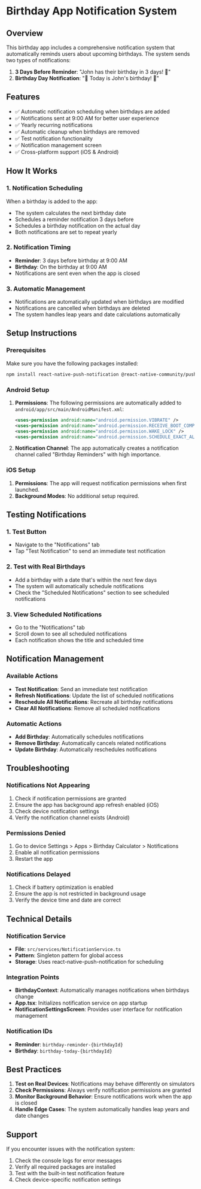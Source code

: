 # Birthday App Notification System

## Overview

This birthday app includes a comprehensive notification system that automatically reminds users about upcoming birthdays. The system sends two types of notifications:

1. **3 Days Before Reminder**: "John has their birthday in 3 days! 🎉"
2. **Birthday Day Notification**: "🎂 Today is John's birthday! 🎉"

## Features

- ✅ Automatic notification scheduling when birthdays are added
- ✅ Notifications sent at 9:00 AM for better user experience
- ✅ Yearly recurring notifications
- ✅ Automatic cleanup when birthdays are removed
- ✅ Test notification functionality
- ✅ Notification management screen
- ✅ Cross-platform support (iOS & Android)

## How It Works

### 1. Notification Scheduling
When a birthday is added to the app:
- The system calculates the next birthday date
- Schedules a reminder notification 3 days before
- Schedules a birthday notification on the actual day
- Both notifications are set to repeat yearly

### 2. Notification Timing
- **Reminder**: 3 days before birthday at 9:00 AM
- **Birthday**: On the birthday at 9:00 AM
- Notifications are sent even when the app is closed

### 3. Automatic Management
- Notifications are automatically updated when birthdays are modified
- Notifications are cancelled when birthdays are deleted
- The system handles leap years and date calculations automatically

## Setup Instructions

### Prerequisites
Make sure you have the following packages installed:
```bash
npm install react-native-push-notification @react-native-community/push-notification-ios
```

### Android Setup

1. **Permissions**: The following permissions are automatically added to `android/app/src/main/AndroidManifest.xml`:
   ```xml
   <uses-permission android:name="android.permission.VIBRATE" />
   <uses-permission android:name="android.permission.RECEIVE_BOOT_COMPLETED" />
   <uses-permission android:name="android.permission.WAKE_LOCK" />
   <uses-permission android:name="android.permission.SCHEDULE_EXACT_ALARM" />
   ```

2. **Notification Channel**: The app automatically creates a notification channel called "Birthday Reminders" with high importance.

### iOS Setup

1. **Permissions**: The app will request notification permissions when first launched.
2. **Background Modes**: No additional setup required.

## Testing Notifications

### 1. Test Button
- Navigate to the "Notifications" tab
- Tap "Test Notification" to send an immediate test notification

### 2. Test with Real Birthdays
- Add a birthday with a date that's within the next few days
- The system will automatically schedule notifications
- Check the "Scheduled Notifications" section to see scheduled notifications

### 3. View Scheduled Notifications
- Go to the "Notifications" tab
- Scroll down to see all scheduled notifications
- Each notification shows the title and scheduled time

## Notification Management

### Available Actions
- **Test Notification**: Send an immediate test notification
- **Refresh Notifications**: Update the list of scheduled notifications
- **Reschedule All Notifications**: Recreate all birthday notifications
- **Clear All Notifications**: Remove all scheduled notifications

### Automatic Actions
- **Add Birthday**: Automatically schedules notifications
- **Remove Birthday**: Automatically cancels related notifications
- **Update Birthday**: Automatically reschedules notifications

## Troubleshooting

### Notifications Not Appearing
1. Check if notification permissions are granted
2. Ensure the app has background app refresh enabled (iOS)
3. Check device notification settings
4. Verify the notification channel exists (Android)

### Permissions Denied
1. Go to device Settings > Apps > Birthday Calculator > Notifications
2. Enable all notification permissions
3. Restart the app

### Notifications Delayed
1. Check if battery optimization is enabled
2. Ensure the app is not restricted in background usage
3. Verify the device time and date are correct

## Technical Details

### Notification Service
- **File**: `src/services/NotificationService.ts`
- **Pattern**: Singleton pattern for global access
- **Storage**: Uses react-native-push-notification for scheduling

### Integration Points
- **BirthdayContext**: Automatically manages notifications when birthdays change
- **App.tsx**: Initializes notification service on app startup
- **NotificationSettingsScreen**: Provides user interface for notification management

### Notification IDs
- **Reminder**: `birthday-reminder-{birthdayId}`
- **Birthday**: `birthday-today-{birthdayId}`

## Best Practices

1. **Test on Real Devices**: Notifications may behave differently on simulators
2. **Check Permissions**: Always verify notification permissions are granted
3. **Monitor Background Behavior**: Ensure notifications work when the app is closed
4. **Handle Edge Cases**: The system automatically handles leap years and date changes

## Support

If you encounter issues with the notification system:
1. Check the console logs for error messages
2. Verify all required packages are installed
3. Test with the built-in test notification feature
4. Check device-specific notification settings
